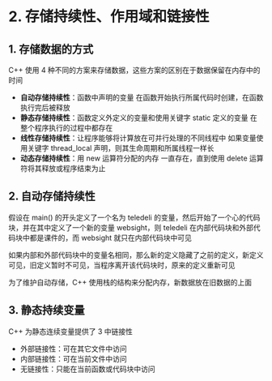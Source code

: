 # 2. 存储持续性、作用域和链接性

## 1. 存储数据的方式

C++ 使用 4 种不同的方案来存储数据，这些方案的区别在于数据保留在内存中的时间

* **自动存储持续性**：函数中声明的变量 在函数开始执行所属代码时创建，在函数执行完后被释放
* **静态存储持续性**：函数定义外定义的变量和使用关键字 static 定义的变量 在整个程序执行的过程中都存在
* **线性存储持续性**：让程序能够将计算放在可并行处理的不同线程中 如果变量使用关键字 thread\_local 声明，则其生命周期和所属线程一样长
* **动态存储持续性**：用 new 运算符分配的内存 一直存在，直到使用 delete 运算符将其释放或程序结束为止

## 2. 自动存储持续性

假设在 main\(\) 的开头定义了一个名为 teledeli 的变量，然后开始了一个心的代码块，并在其中定义了一个新的变量 websight，则 teledeli 在内部代码块和外部代码块中都是课件的，而 websight 就只在内部代码块中可见

如果内部和外部代码块中的变量名相同，那么新的定义隐藏了之前的定义，新定义可见，旧定义暂时不可见，当程序离开该代码块时，原来的定义重新可见

为了维护自动存储，C++ 使用栈的结构来分配内存，新数据放在旧数据的上面

## 3. 静态持续变量

C++ 为静态连续变量提供了 3 中链接性

* 外部链接性：可在其它文件中访问
* 内部链接性：可在当前文件中访问
* 无链接性：只能在当前函数或代码块中访问





